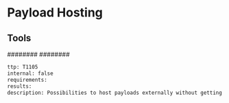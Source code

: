 # Payload Hosting

## Tools
########
########



```meta
ttp: T1105
internal: false
requirements: 
results: 
description: Possibilities to host payloads externally without getting blocked (domain blocking vs. subdomain blocking)
```